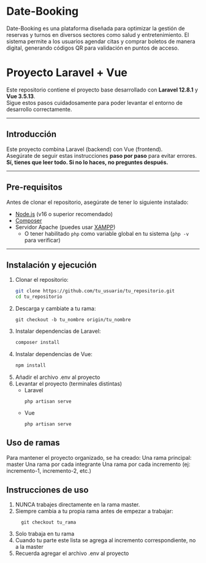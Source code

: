 # Date-Booking
Date-Booking es una plataforma diseñada para optimizar la gestión de reservas y turnos en diversos sectores como salud y entretenimiento. El sistema permite a los usuarios agendar citas y comprar boletos de manera digital, generando códigos QR para validación en puntos de acceso. 

# Proyecto Laravel + Vue

Este repositorio contiene el proyecto base desarrollado con **Laravel 12.8.1** y **Vue 3.5.13**.  
Sigue estos pasos cuidadosamente para poder levantar el entorno de desarrollo correctamente.

---

## Introducción

Este proyecto combina Laravel (backend) con Vue (frontend).  
Asegúrate de seguir estas instrucciones **paso por paso** para evitar errores.  
**Sí, tienes que leer todo. Si no lo haces, no preguntes después.**

---

## Pre-requisitos

Antes de clonar el repositorio, asegúrate de tener lo siguiente instalado:

- [Node.js](https://nodejs.org/) (v16 o superior recomendado)
- [Composer](https://getcomposer.org/)
- Servidor Apache (puedes usar [XAMPP](https://www.apachefriends.org/es/index.html))  
  - O tener habilitado `php` como variable global en tu sistema (`php -v` para verificar)

---

## Instalación y ejecución

1. Clonar el repositorio:
   ```bash
   git clone https://github.com/tu_usuario/tu_repositorio.git
   cd tu_repositorio
2. Descarga y cambiate a tu rama:
   ```
   git checkout -b tu_nombre origin/tu_nombre
3. Instalar dependencias de Laravel:
   ```bash
   composer install
4. Instalar dependencias de Vue:
   ```bash
   npm install
5. Añadir el archivo .env al proyecto
6. Levantar el proyecto (terminales distintas)
   - Laravel
     ```
     php artisan serve
   - Vue
     ```
     php artisan serve
## Uso de ramas
Para mantener el proyecto organizado, se ha creado:
Una rama principal: master
Una rama por cada integrante
Una rama por cada incremento (ej: incremento-1, incremento-2, etc.)

## Instrucciones de uso
1. NUNCA trabajes directamente en la rama master.
2. Siempre cambia a tu propia rama antes de empezar a trabajar:
   ```
     git checkout tu_rama
3. Solo trabaja en tu rama
4. Cuando tu parte este lista se agrega al incremento correspondiente, no a la master
5. Recuerda agregar el archivo .env al proyecto
